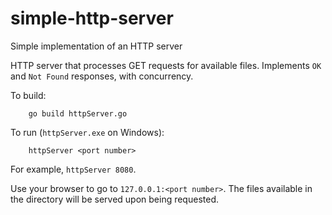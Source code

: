 # simple-http-server
 Simple implementation of an HTTP server

HTTP server that processes GET requests for available files.
Implements `OK` and `Not Found` responses, with concurrency.

To build:

```
    go build httpServer.go
```

To run (`httpServer.exe` on Windows):

```
    httpServer <port number>
```

For example, `httpServer 8080`.

Use your browser to go to `127.0.0.1:<port number>`. The files available in the directory will be served upon being requested.
